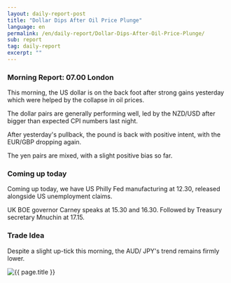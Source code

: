 ```yaml
---
layout: daily-report-post
title: "Dollar Dips After Oil Price Plunge"
language: en
permalink: /en/daily-report/Dollar-Dips-After-Oil-Price-Plunge/
sub: report
tag: daily-report
excerpt: ""
---
```

### Morning Report: 07.00 London

This morning, the US dollar is on the back foot after strong gains yesterday which were helped by the collapse in oil prices. 

The dollar pairs are generally performing well, led by the NZD/USD after bigger than expected CPI numbers last night. 

After yesterday's pullback, the pound is back with positive intent, with the EUR/GBP dropping again. 

The yen pairs are mixed, with a slight positive bias so far.  

### Coming up today

Coming up today, we have US Philly Fed manufacturing at 12.30, released alongside US unemployment claims. 

UK BOE governor Carney speaks at 15.30 and 16.30. Followed by Treasury secretary Mnuchin at 17.15.

### Trade Idea

Despite a slight up-tick this morning, the AUD/ JPY's trend remains firmly lower. 


<p><img class="post-image" src="{{ site.url }}/images/2017-04-20_07-48-12.jpg" alt="{{ page.title }}" title="{{ page.title }}"></p>